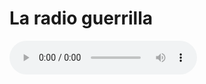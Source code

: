 # La radio guerrilla



<html lang="en">
<head>
    <meta charset="utf-8">
    
</head>
<body>
    <audio controls="controls">
        <source src="http://giss.tv:8000/guerrillaradio.ogg" type="audio/mpeg">
        <source src="/http://giss.tv:8000/guerrillaradio.ogg">
        
    </audio>
</body>
</html>  
